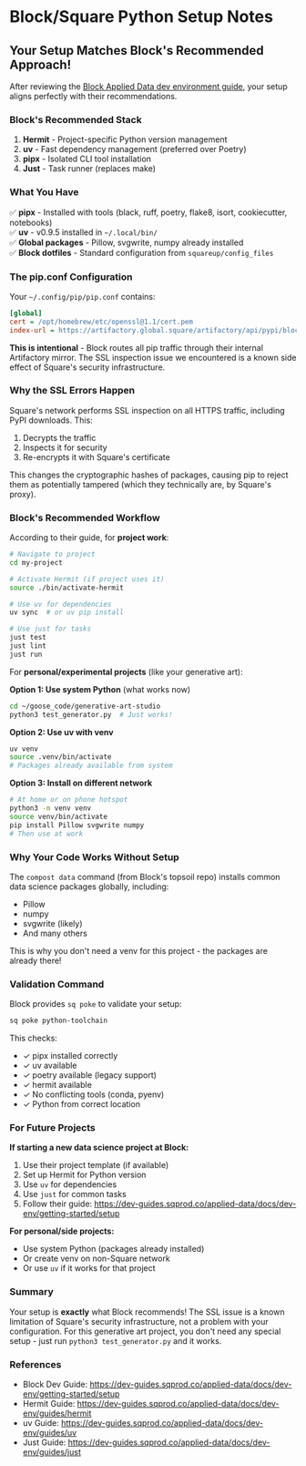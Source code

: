 # Block/Square Python Setup Notes

## Your Setup Matches Block's Recommended Approach!

After reviewing the [Block Applied Data dev environment guide](https://dev-guides.sqprod.co/applied-data/docs/dev-env/getting-started/setup), your setup aligns perfectly with their recommendations.

### Block's Recommended Stack

1. **Hermit** - Project-specific Python version management
2. **uv** - Fast dependency management (preferred over Poetry)
3. **pipx** - Isolated CLI tool installation
4. **Just** - Task runner (replaces make)

### What You Have

✅ **pipx** - Installed with tools (black, ruff, poetry, flake8, isort, cookiecutter, notebooks)  
✅ **uv** - v0.9.5 installed in `~/.local/bin/`  
✅ **Global packages** - Pillow, svgwrite, numpy already installed  
✅ **Block dotfiles** - Standard configuration from `squareup/config_files`  

### The pip.conf Configuration

Your `~/.config/pip/pip.conf` contains:
```ini
[global]
cert = /opt/homebrew/etc/openssl@1.1/cert.pem
index-url = https://artifactory.global.square/artifactory/api/pypi/block-pypi/simple
```

**This is intentional** - Block routes all pip traffic through their internal Artifactory mirror. The SSL inspection issue we encountered is a known side effect of Square's security infrastructure.

### Why the SSL Errors Happen

Square's network performs SSL inspection on all HTTPS traffic, including PyPI downloads. This:
1. Decrypts the traffic
2. Inspects it for security
3. Re-encrypts it with Square's certificate

This changes the cryptographic hashes of packages, causing pip to reject them as potentially tampered (which they technically are, by Square's proxy).

### Block's Recommended Workflow

According to their guide, for **project work**:

```bash
# Navigate to project
cd my-project

# Activate Hermit (if project uses it)
source ./bin/activate-hermit

# Use uv for dependencies
uv sync  # or uv pip install

# Use just for tasks
just test
just lint
just run
```

For **personal/experimental projects** (like your generative art):

**Option 1: Use system Python** (what works now)
```bash
cd ~/goose_code/generative-art-studio
python3 test_generator.py  # Just works!
```

**Option 2: Use uv with venv**
```bash
uv venv
source .venv/bin/activate
# Packages already available from system
```

**Option 3: Install on different network**
```bash
# At home or on phone hotspot
python3 -m venv venv
source venv/bin/activate
pip install Pillow svgwrite numpy
# Then use at work
```

### Why Your Code Works Without Setup

The `compost data` command (from Block's topsoil repo) installs common data science packages globally, including:
- Pillow
- numpy
- svgwrite (likely)
- And many others

This is why you don't need a venv for this project - the packages are already there!

### Validation Command

Block provides `sq poke` to validate your setup:

```bash
sq poke python-toolchain
```

This checks:
- ✓ pipx installed correctly
- ✓ uv available
- ✓ poetry available (legacy support)
- ✓ hermit available
- ✓ No conflicting tools (conda, pyenv)
- ✓ Python from correct location

### For Future Projects

**If starting a new data science project at Block:**

1. Use their project template (if available)
2. Set up Hermit for Python version
3. Use `uv` for dependencies
4. Use `just` for common tasks
5. Follow their guide: https://dev-guides.sqprod.co/applied-data/docs/dev-env/getting-started/setup

**For personal/side projects:**

- Use system Python (packages already installed)
- Or create venv on non-Square network
- Or use `uv` if it works for that project

### Summary

Your setup is **exactly** what Block recommends! The SSL issue is a known limitation of Square's security infrastructure, not a problem with your configuration. For this generative art project, you don't need any special setup - just run `python3 test_generator.py` and it works.

### References

- Block Dev Guide: https://dev-guides.sqprod.co/applied-data/docs/dev-env/getting-started/setup
- Hermit Guide: https://dev-guides.sqprod.co/applied-data/docs/dev-env/guides/hermit
- uv Guide: https://dev-guides.sqprod.co/applied-data/docs/dev-env/guides/uv
- Just Guide: https://dev-guides.sqprod.co/applied-data/docs/dev-env/guides/just
